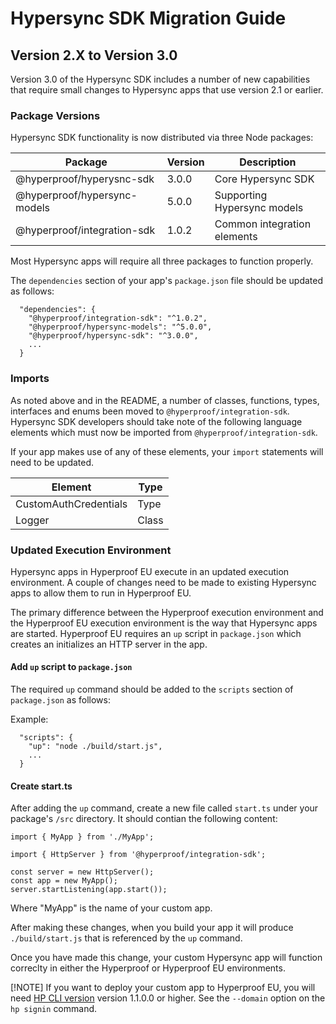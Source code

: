 # Hypersync SDK Migration Guide

## Version 2.X to Version 3.0

Version 3.0 of the Hypersync SDK includes a number of new capabilities that
require small changes to Hypersync apps that use version 2.1 or earlier.

### Package Versions

Hypersync SDK functionality is now distributed via three Node packages:

| Package                      | Version | Description                 |
| ---------------------------- | ------- | --------------------------- |
| @hyperproof/hyperysnc-sdk    | 3.0.0   | Core Hypersync SDK          |
| @hyperproof/hypersync-models | 5.0.0   | Supporting Hypersync models |
| @hyperproof/integration-sdk  | 1.0.2   | Common integration elements |

Most Hypersync apps will require all three packages to function properly.

The `dependencies` section of your app's `package.json` file should be updated as follows:

```
  "dependencies": {
    "@hyperproof/integration-sdk": "^1.0.2",
    "@hyperproof/hypersync-models": "^5.0.0",
    "@hyperproof/hypersync-sdk": "^3.0.0",
    ...
  }
```

### Imports

As noted above and in the README, a number of classes, functions, types, interfaces and enums
been moved to `@hyperproof/integration-sdk`. Hypersync SDK developers should take note of the
following language elements which must now be imported from `@hyperproof/integration-sdk`.

If your app makes use of any of these elements, your `import` statements will need to be updated.

| Element               | Type  |
| --------------------- | ----- |
| CustomAuthCredentials | Type  |
| Logger                | Class |

### Updated Execution Environment

Hypersync apps in Hyperproof EU execute in an updated execution environment. A couple of
changes need to be made to existing Hypersync apps to allow them to run in Hyperproof EU.

The primary difference between the Hyperproof execution environment and the Hyperproof EU
execution environment is the way that Hypersync apps are started. Hyperproof EU requires
an `up` script in `package.json` which creates an initializes an HTTP server in the app.

#### Add `up` script to `package.json`

The required `up` command should be added to the `scripts` section of `package.json` as follows:

Example:

```
  "scripts": {
    "up": "node ./build/start.js",
    ...
  }
```

#### Create start.ts

After adding the `up` command, create a new file called `start.ts` under your package's
`/src` directory. It should contian the following content:

```
import { MyApp } from './MyApp';

import { HttpServer } from '@hyperproof/integration-sdk';

const server = new HttpServer();
const app = new MyApp();
server.startListening(app.start());

```

Where "MyApp" is the name of your custom app.

After making these changes, when you build your app it will produce `./build/start.js` that is
referenced by the `up` command.

Once you have made this change, your custom Hypersync app will function correclty in either
the Hyperproof or Hyperproof EU environments.

[!NOTE]
If you want to deploy your custom app to Hyperproof EU, you will need [HP CLI version](./hyperproof-cli.md)
version 1.1.0.0 or higher. See the `--domain` option on the `hp signin` command.
